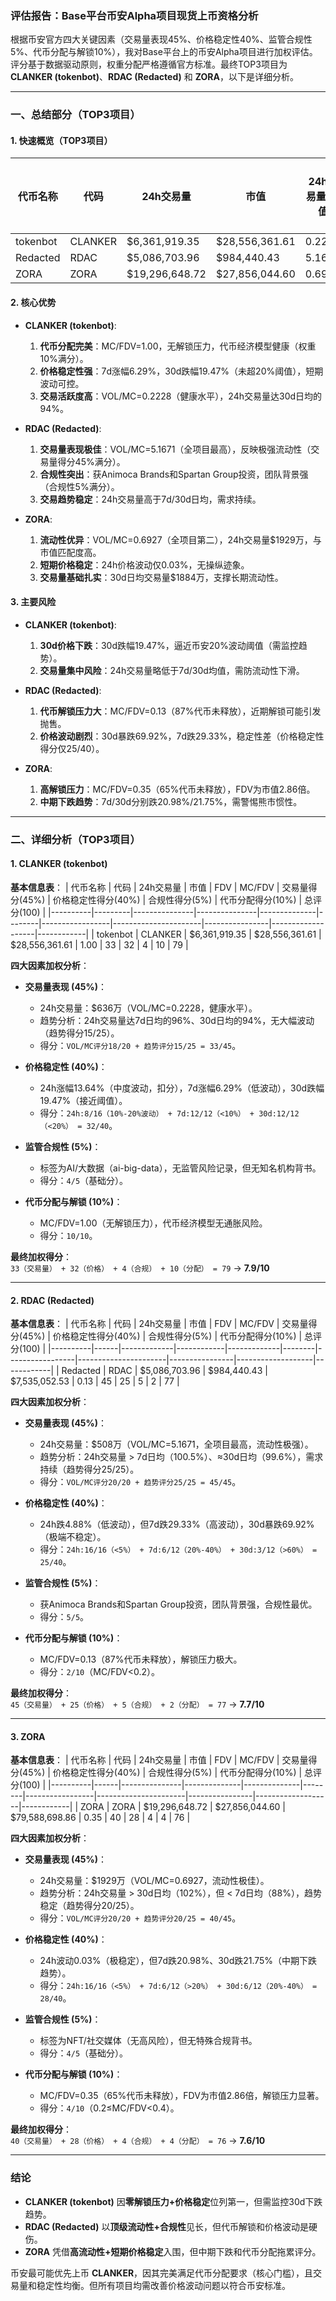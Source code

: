 ### 评估报告：Base平台币安Alpha项目现货上币资格分析

根据币安官方四大关键因素（交易量表现45%、价格稳定性40%、监管合规性5%、代币分配与解锁10%），我对Base平台上的币安Alpha项目进行加权评估。评分基于数据驱动原则，权重分配严格遵循官方标准。最终TOP3项目为**CLANKER (tokenbot)**、**RDAC (Redacted)** 和 **ZORA**，以下是详细分析。

---

### 一、总结部分（TOP3项目）

#### 1. 快速概览（TOP3项目）
| 代币名称   | 代码    | 24h交易量     | 市值         | 24h交易量/市值 | FDV          | MC/FDV | 总评分(1-10) |
|------------|---------|---------------|--------------|----------------|--------------|--------|--------------|
| tokenbot   | CLANKER | $6,361,919.35 | $28,556,361.61 | 0.2228        | $28,556,361.61 | 1.00   | 7.9          |
| Redacted   | RDAC    | $5,086,703.96 | $984,440.43   | 5.1671        | $7,535,052.53 | 0.13   | 7.7          |
| ZORA       | ZORA    | $19,296,648.72| $27,856,044.60| 0.6927        | $79,588,698.86 | 0.35   | 7.6          |

#### 2. 核心优势
- **CLANKER (tokenbot)**:
  1. **代币分配完美**：MC/FDV=1.00，无解锁压力，代币经济模型健康（权重10%满分）。
  2. **价格稳定性强**：7d涨幅6.29%，30d跌幅19.47%（未超20%阈值），短期波动可控。
  3. **交易活跃度高**：VOL/MC=0.2228（健康水平），24h交易量达30d日均的94%。

- **RDAC (Redacted)**:
  1. **交易量表现极佳**：VOL/MC=5.1671（全项目最高），反映极强流动性（交易量得分45%满分）。
  2. **合规性突出**：获Animoca Brands和Spartan Group投资，团队背景强（合规性5%满分）。
  3. **交易趋势稳定**：24h交易量高于7d/30d日均，需求持续。

- **ZORA**:
  1. **流动性优异**：VOL/MC=0.6927（全项目第二），24h交易量$1929万，与市值匹配度高。
  2. **短期价格稳定**：24h价格波动仅0.03%，无操纵迹象。
  3. **交易量基础扎实**：30d日均交易量$1884万，支撑长期流动性。

#### 3. 主要风险
- **CLANKER (tokenbot)**:
  1. **30d价格下跌**：30d跌幅19.47%，逼近币安20%波动阈值（需监控趋势）。
  2. **交易量集中风险**：24h交易量略低于7d/30d均值，需防流动性下滑。

- **RDAC (Redacted)**:
  1. **代币解锁压力大**：MC/FDV=0.13（87%代币未释放），近期解锁可能引发抛售。
  2. **价格波动剧烈**：30d暴跌69.92%，7d跌29.33%，稳定性差（价格稳定性得分仅25/40）。

- **ZORA**:
  1. **高解锁压力**：MC/FDV=0.35（65%代币未释放），FDV为市值2.86倍。
  2. **中期下跌趋势**：7d/30d分别跌20.98%/21.75%，需警惕熊市惯性。

---

### 二、详细分析（TOP3项目）

#### 1. CLANKER (tokenbot)
**基本信息表**：
| 代币名称 | 代码    | 24h交易量     | 市值          | FDV          | MC/FDV | 交易量得分(45%) | 价格稳定性得分(40%) | 合规性得分(5%) | 代币分配得分(10%) | 总评分(100) |
|----------|---------|---------------|---------------|--------------|--------|-----------------|----------------------|----------------|-------------------|------------|
| tokenbot | CLANKER | $6,361,919.35 | $28,556,361.61 | $28,556,361.61 | 1.00   | 33              | 32                   | 4              | 10                | 79         |

**四大因素加权分析**：
- **交易量表现 (45%)**：  
  - 24h交易量：$636万（VOL/MC=0.2228，健康水平）。  
  - 趋势分析：24h交易量达7d日均的96%、30d日均的94%，无大幅波动（趋势得分15/25）。  
  - 得分：`VOL/MC评分18/20 + 趋势评分15/25 = 33/45`。

- **价格稳定性 (40%)**：  
  - 24h涨幅13.64%（中度波动，扣分），7d涨幅6.29%（低波动），30d跌幅19.47%（接近阈值）。  
  - 得分：`24h:8/16（10%-20%波动） + 7d:12/12（<10%） + 30d:12/12（<20%） = 32/40`。

- **监管合规性 (5%)**：  
  - 标签为AI/大数据（ai-big-data），无监管风险记录，但无知名机构背书。  
  - 得分：`4/5`（基础分）。

- **代币分配与解锁 (10%)**：  
  - MC/FDV=1.00（无解锁压力），代币经济模型无通胀风险。  
  - 得分：`10/10`。

**最终加权得分**：  
`33（交易量） + 32（价格） + 4（合规） + 10（分配） = 79` → **7.9/10**

---

#### 2. RDAC (Redacted)
**基本信息表**：
| 代币名称 | 代码 | 24h交易量   | 市值       | FDV         | MC/FDV | 交易量得分(45%) | 价格稳定性得分(40%) | 合规性得分(5%) | 代币分配得分(10%) | 总评分(100) |
|----------|------|-------------|------------|-------------|--------|-----------------|----------------------|----------------|-------------------|------------|
| Redacted | RDAC | $5,086,703.96 | $984,440.43 | $7,535,052.53 | 0.13   | 45              | 25                   | 5              | 2                 | 77         |

**四大因素加权分析**：
- **交易量表现 (45%)**：  
  - 24h交易量：$508万（VOL/MC=5.1671，全项目最高，流动性极强）。  
  - 趋势分析：24h交易量 > 7d日均（100.5%）、≈30d日均（99.6%），需求持续（趋势得分25/25）。  
  - 得分：`VOL/MC评分20/20 + 趋势评分25/25 = 45/45`。

- **价格稳定性 (40%)**：  
  - 24h跌4.88%（低波动），但7d跌29.33%（高波动），30d暴跌69.92%（极端不稳定）。  
  - 得分：`24h:16/16（<5%） + 7d:6/12（20%-40%） + 30d:3/12（>60%） = 25/40`。

- **监管合规性 (5%)**：  
  - 获Animoca Brands和Spartan Group投资，团队背景强，合规性最优。  
  - 得分：`5/5`。

- **代币分配与解锁 (10%)**：  
  - MC/FDV=0.13（87%代币未释放），解锁压力极大。  
  - 得分：`2/10`（MC/FDV<0.2）。

**最终加权得分**：  
`45（交易量） + 25（价格） + 5（合规） + 2（分配） = 77` → **7.7/10**

---

#### 3. ZORA
**基本信息表**：
| 代币名称 | 代码 | 24h交易量     | 市值         | FDV          | MC/FDV | 交易量得分(45%) | 价格稳定性得分(40%) | 合规性得分(5%) | 代币分配得分(10%) | 总评分(100) |
|----------|------|---------------|--------------|--------------|--------|-----------------|----------------------|----------------|-------------------|------------|
| ZORA     | ZORA | $19,296,648.72 | $27,856,044.60 | $79,588,698.86 | 0.35   | 40              | 28                   | 4              | 4                 | 76         |

**四大因素加权分析**：
- **交易量表现 (45%)**：  
  - 24h交易量：$1929万（VOL/MC=0.6927，流动性极佳）。  
  - 趋势分析：24h交易量 > 30d日均（102%），但 < 7d日均（88%），趋势稳定（趋势得分20/25）。  
  - 得分：`VOL/MC评分20/20 + 趋势评分20/25 = 40/45`。

- **价格稳定性 (40%)**：  
  - 24h波动0.03%（极稳定），但7d跌20.98%、30d跌21.75%（中期下跌趋势）。  
  - 得分：`24h:16/16（<5%） + 7d:6/12（>20%） + 30d:6/12（20%-40%） = 28/40`。

- **监管合规性 (5%)**：  
  - 标签为NFT/社交媒体（无高风险），但无特殊合规背书。  
  - 得分：`4/5`（基础分）。

- **代币分配与解锁 (10%)**：  
  - MC/FDV=0.35（65%代币未释放），FDV为市值2.86倍，解锁压力显著。  
  - 得分：`4/10`（0.2≤MC/FDV<0.4）。

**最终加权得分**：  
`40（交易量） + 28（价格） + 4（合规） + 4（分配） = 76` → **7.6/10**

---

### 结论
- **CLANKER (tokenbot)** 因**零解锁压力+价格稳定**位列第一，但需监控30d下跌趋势。  
- **RDAC (Redacted)** 以**顶级流动性+合规性**见长，但代币解锁和价格波动是硬伤。  
- **ZORA** 凭借**高流动性+短期价格稳定**入围，但中期下跌和代币分配拖累评分。  

币安最可能优先上币 **CLANKER**，因其完美满足代币分配要求（核心门槛），且交易量和稳定性均衡。但所有项目均需改善价格波动问题以符合币安标准。